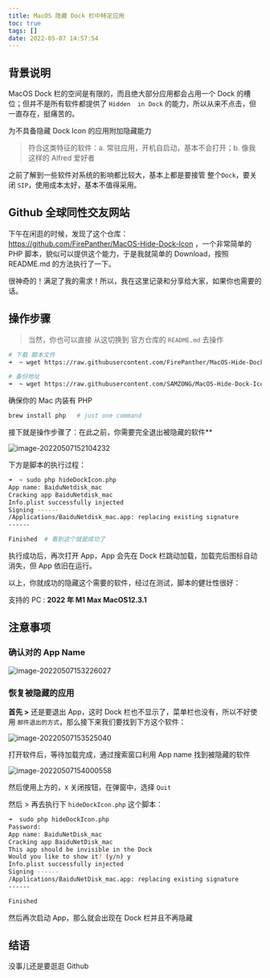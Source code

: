 ```yaml
---
title: MacOS 隐藏 Dock 栏中特定应用
toc: true
tags: []
date: 2022-05-07 14:57:54
---
```



## 背景说明

MacOS Dock 栏的空间是有限的，而且绝大部分应用都会占用一个 Dock 的槽位；但并不是所有软件都提供了 `Hidden  in Dock` 的能力，所以从来不点击，但一直存在，挺痛苦的。

为不具备隐藏 Dock Icon 的应用附加隐藏能力

> 符合这类特征的软件：a. 常驻应用，开机自启动，基本不会打开；b. 像我这样的 Alfred 爱好者

之前了解到一些软件对系统的影响都比较大，基本上都是要接管 整个`Dock`，要关闭 `SIP`，使用成本太好，基本不值得采用。

## Github 全球同性交友网站

下午在闲逛的时候，发现了这个仓库： <https://github.com/FirePanther/MacOS-Hide-Dock-Icon> ，一个非常简单的 PHP 脚本，貌似可以提供这个能力，于是我就简单的 Download，按照 README.md 的方法执行了一下。

很神奇的！满足了我的需求！所以，我在这里记录和分享给大家，如果你也需要的话。

## 操作步骤

> 当然，你也可以直接 从这切换到 官方仓库的 `README.md` 去操作

```sh
# 下载 脚本文件
➜  ~ wget https://raw.githubusercontent.com/FirePanther/MacOS-Hide-Dock-Icon/master/hideDockIcon.php -O hideDockIcon.php

# 备份地址
➜  ~ wget https://raw.githubusercontent.com/SAMZONG/MacOS-Hide-Dock-Icon/master/hideDockIcon.php -O hideDockIcon.php
```

确保你的 Mac 内装有 PHP

```sh
brew install php   # just one command
```

接下就是操作步骤了：在此之前，你需要完全退出被隐藏的软件**

![image-20220507152104232](http://ipic-typora-samzong.oss-cn-qingdao.aliyuncs.com//uPic/image-20220507152104232.png?x-oss-process=image/resize,w_960,m_lfit)

下方是脚本的执行过程：

```sh
➜  ~ sudo php hideDockIcon.php
App name: BaiduNetdisk_mac
Cracking app BaiduNetdisk_mac
Info.plist successfully injected
Signing ------
/Applications/BaiduNetdisk_mac.app: replacing existing signature
------

Finished  # 看到这个就是成功了
```

执行成功后，再次打开 App，App 会先在 Dock 栏跳动加载，加载完后图标自动消失，但 App 依旧在运行。

以上，你就成功的隐藏这个需要的软件，经过在测试，脚本的健壮性很好：

支持的 PC : **2022 年 M1 Max MacOS12.3.1**

## 注意事项

### 确认对的 App Name

![image-20220507153226027](http://ipic-typora-samzong.oss-cn-qingdao.aliyuncs.com//uPic/image-20220507153226027.png?x-oss-process=image/resize,w_960,m_lfit)

### 恢复被隐藏的应用

**首先 >** 还是要退出 App，这时 Dock 栏也不显示了，菜单栏也没有，所以不好使用 `邮件退出的方式`，那么接下来我们要找到下方这个软件：

![image-20220507153525040](http://ipic-typora-samzong.oss-cn-qingdao.aliyuncs.com//uPic/image-20220507153525040.png?x-oss-process=image/resize,w_960,m_lfit)

打开软件后，等待加载完成，通过搜索窗口利用 App name 找到被隐藏的软件

![image-20220507154000558](http://ipic-typora-samzong.oss-cn-qingdao.aliyuncs.com//uPic/image-20220507154000558.png?x-oss-process=image/resize,w_960,m_lfit)

然后使用上方的，`X` 关闭按钮，在弹窗中，选择 `Quit`

然后 > 再去执行下 `hideDockIcon.php` 这个脚本：

```sh
➜  sudo php hideDockIcon.php
Password:
App name: BaiduNetDisk_mac
Cracking app BaiduNetDisk_mac
This app should be invisible in the Dock
Would you like to show it? (y/n) y
Info.plist successfully injected
Signing ------
/Applications/BaiduNetDisk_mac.app: replacing existing signature
------

Finished
```

然后再次启动 App，那么就会出现在 Dock 栏并且不再隐藏

## 结语

没事儿还是要逛逛 Github
